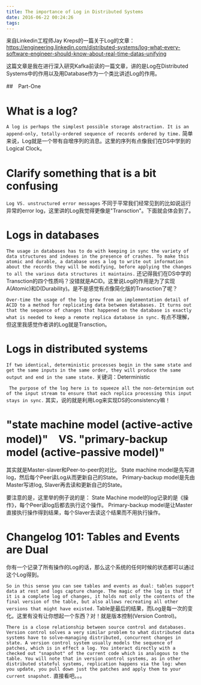 ```yaml
---
title: The importance of Log in Distributed Systems
date: 2016-06-22 00:24:26
tags:
---
```

来自Linkedin工程师Jay Kreps的一篇关于Log的文章：
https://engineering.linkedin.com/distributed-systems/log-what-every-software-engineer-should-know-about-real-time-datas-unifying

这篇文章是我在进行深入研究Kafka前读的一篇文章，讲的是Log在Distributed Systems中的作用以及用Database作为一个类比讲述Log的作用。

##　Part-One
# What is a log?
`A log is perhaps the simplest possible storage abstraction. It is an append-only, totally-ordered sequence of records ordered by time.`
简单来说，Log就是一个带有自增序列的消息。这里的序列有点像我们在DS中学到的Logical Clock。

# Clarify something that is a bit confusing
`Log VS. unstructured error messages`
不同于平常我们经常见到的比如说运行异常的error log，这里讲的Log我觉得更像是"Transction"。下面就会体会到了。

# Logs in databases
`The usage in databases has to do with keeping in sync the variety of data structures and indexes in the presence of crashes. To make this atomic and durable, a database uses a log to write out information about the records they will be modifying, before applying the changes to all the various data structures it maintains.`
还记得我们在DS中学的Transction的四个性质吗？没错就是ACID。这里说Log的作用是为了实现A(Atomic)和D(Durability)。是不是感觉有点像简化版的Transction了呢？

`Over-time the usage of the log grew from an implementation detail of ACID to a method for replicating data between databases. It turns out that the sequence of changes that happened on the database is exactly what is needed to keep a remote replica database in sync.`
有点不理解，但这里我感觉作者讲的Log就是Transction。

# Logs in distributed systems
`If two identical, deterministic processes begin in the same state and get the same inputs in the same order, they will produce the same output and end in the same state.`
关键词：Deterministic

` The purpose of the log here is to squeeze all the non-determinism out of the input stream to ensure that each replica processing this input stays in sync.`
其实，说的就是利用Log来实现DS的consistency嘛！

# "state machine model (active-active model)"　VS. "primary-backup model (active-passive model)"
其实就是Master-slaver和Peer-to-peer的对比。
State machine model是先写进log，然后每个Peer读Log从而更新自己的State。
Primary-backup model是先由Master写进log, Slaver再去读和更新自己的State。

要注意的是，这里举的例子说的是：
State Machine model的log记录的是《操作》，每个Peer读log后都去执行这个操作。
Primary-backup model是让Master直接执行操作得到结果，每个Slaver去读这个结果而不用执行操作。

# Changelog 101: Tables and Events are Dual
你有一个记录了所有操作的Log的话，那么这个系统的任何时候的状态都可以通过这个Log得到。

`So in this sense you can see tables and events as dual: tables support data at rest and logs capture change. The magic of the log is that if it is a complete log of changes, it holds not only the contents of the final version of the table, but also allows recreating all other versions that might have existed.`
Table是最后的结果，而Log是每一次的变化。这里有没有让你想起一个东西？对！就是版本控制(Version Control)。

`There is a close relationship between source control and databases. Version control solves a very similar problem to what distributed data systems have to solve—managing distributed, concurrent changes in state. A version control system usually models the sequence of patches, which is in effect a log. You interact directly with a checked out "snapshot" of the current code which is analogous to the table. You will note that in version control systems, as in other distributed stateful systems, replication happens via the log: when you update, you pull down just the patches and apply them to your current snapshot.`
直接看吧。。。
